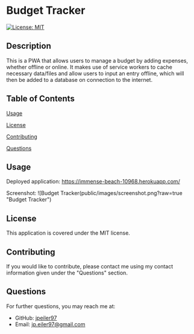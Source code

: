 # Budget Tracker
    
[![License: MIT](https://img.shields.io/badge/License-MIT-yellow.svg)](https://opensource.org/licenses/MIT)

## Description
This is a PWA that allows users to manage a budget by adding expenses, whether offline or online. It makes use of service workers to cache necessary data/files and allow users to input an entry offline, which will then be added to a database on connection to the internet.

## Table of Contents

[Usage](#usage)

[License](#license)

[Contributing](#contributing)

[Questions](#questions)

<a name="usage"></a>
## Usage
Deployed application: https://immense-beach-10968.herokuapp.com/

Screenshot:
![Budget Tracker(public/images/screenshot.png?raw=true "Budget Tracker")

<a name="license"></a>
## License
This application is covered under the MIT license.

<a name="contributing"></a>
## Contributing
If you would like to contribute, please contact me using my contact information given under the "Questions" section.

<a name="questions"></a>
## Questions
For further questions, you may reach me at:
- GitHub: [jpeiler97](https://github.com/jpeiler97)
- Email: jp.eiler97@gmail.com

